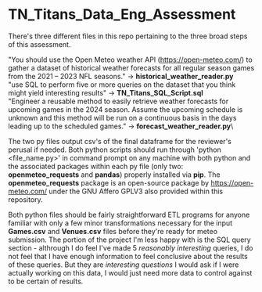 # TN_Titans_Data_Eng_Assessment

There's three different files in this repo pertaining to the three broad steps of this assessment.

"You should use the Open Meteo weather API (https://open-meteo.com/) to gather a dataset of historical weather forecasts for all regular season games from the 2021 – 2023 NFL seasons." -> **historical_weather_reader.py**\
"use SQL to perform five or more queries on the dataset that you think might yield interesting results" -> **TN_Titans_SQL_Script.sql**\
"Engineer a reusable method to easily retrieve weather forecasts for upcoming games in the 2024 season.  Assume the upcoming schedule is unknown and this method will be run on a continuous basis in the days leading up to the scheduled games." -> **forecast_weather_reader.py**\

The two py files output csv's of the final dataframe for the reviewer's perusal if needed. Both python scripts should run through 'python <file_name.py>' in command prompt on any machine with both python and the associated packages within each py file (only two: **openmeteo_requests** and **pandas**) properly installed via **pip**. The **openmeteo_requests** package is an open-source package by https://open-meteo.com/ under the GNU Affero GPLV3 also provided within this repository.

Both python files should be fairly straightforward ETL programs for anyone familiar with only a few minor transformations necessary for the input **Games.csv** and **Venues.csv** files before they're ready for meteo submission. The portion of the project I'm less happy with is the SQL query section - althrough I do feel I've made 5 *reasonably interesting* queries, I do not feel that I have enough information to feel conclusive about the results of these queries. But they are *interesting questions* I would ask if I were actually working on this data, I would just need more data to control against to be certain of results.
